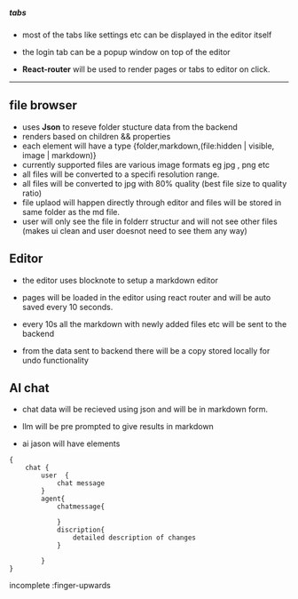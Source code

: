 ##### tabs

- most of the tabs like settings etc can be displayed in the editor itself 

- the login tab can be a popup window on top of the editor 

- **React-router** will be used to render pages or tabs to editor on click. 

---

## file browser 

- uses **Json** to reseve folder stucture data from the backend
- renders based on children && properties 
- each element will have a type {folder,markdown,(file:hidden | visible, image | markdown)}
- currently supported files are various image formats eg jpg , png etc
- all files will be converted to a specifi resolution range. 
- all files will be converted to jpg with 80% quality (best file size to quality ratio)
- file uplaod will happen directly through editor and files will be stored in same folder as the md file. 
- user will only see the file in folderr structur and will not see other files (makes ui clean and user doesnot need to see them any way)

## Editor

- the editor uses blocknote to setup a markdown editor 
- pages will be loaded in the editor using react router and will be auto saved every 10 seconds. 

- every 10s all the markdown with newly added files etc will be sent to the backend 

- from the data sent to backend there will be a copy stored locally for undo functionality




## AI chat

- chat data will be recieved using json and will be in markdown form.  

- llm will be pre prompted to give results in markdown
- ai jason will have elements 
```
{
    chat {
        user  {
            chat message
        }
        agent{
            chatmessage{
                
            }
            discription{
                detailed description of changes
            }

        }
}
```

incomplete :finger-upwards
